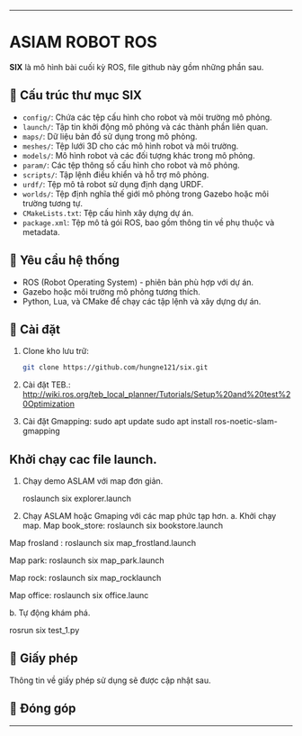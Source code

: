 
---

# ASlAM ROBOT ROS

**SIX** là mô hình bài cuối kỳ ROS, file github này gồm những phần sau.

## 📁 Cấu trúc thư mục SIX

- `config/`: Chứa các tệp cấu hình cho robot và môi trường mô phỏng.
- `launch/`: Tập tin khởi động mô phỏng và các thành phần liên quan.
- `maps/`: Dữ liệu bản đồ sử dụng trong mô phỏng.
- `meshes/`: Tệp lưới 3D cho các mô hình robot và môi trường.
- `models/`: Mô hình robot và các đối tượng khác trong mô phỏng.
- `param/`: Các tệp thông số cấu hình cho robot và mô phỏng.
- `scripts/`: Tập lệnh điều khiển và hỗ trợ mô phỏng.
- `urdf/`: Tệp mô tả robot sử dụng định dạng URDF.
- `worlds/`: Tệp định nghĩa thế giới mô phỏng trong Gazebo hoặc môi trường tương tự.
- `CMakeLists.txt`: Tệp cấu hình xây dựng dự án.
- `package.xml`: Tệp mô tả gói ROS, bao gồm thông tin về phụ thuộc và metadata.

## 🚀 Yêu cầu hệ thống

- ROS (Robot Operating System) - phiên bản phù hợp với dự án.
- Gazebo hoặc môi trường mô phỏng tương thích.
- Python, Lua, và CMake để chạy các tập lệnh và xây dựng dự án.

## 🔧 Cài đặt

1. Clone kho lưu trữ:

   ```bash
   git clone https://github.com/hungne121/six.git
   ```

2. Cài đặt TEB.:
 http://wiki.ros.org/teb_local_planner/Tutorials/Setup%20and%20test%20Optimization

3. Cài đặt Gmapping:
     sudo apt update
     sudo apt install ros-noetic-slam-gmapping


## Khởi chạy cac file launch.
1. Chạy demo ASLAM với map đơn giản.

   roslaunch six explorer.launch
   
2. Chạy ASLAM hoặc Gmaping với các map phức tạp hơn.
a. Khởi chạy map.
Map book_store: roslaunch six bookstore.launch

Map frosland : roslaunch six map_frostland.launch

Map park: roslaunch six map_park.launch

Map rock: roslaunch six map_rocklaunch 

Map office: roslaunch six office.launc

b. Tự động khám phá.

rosrun six test_1.py
## 📄 Giấy phép

Thông tin về giấy phép sử dụng sẽ được cập nhật sau.

## 🤝 Đóng góp


---

